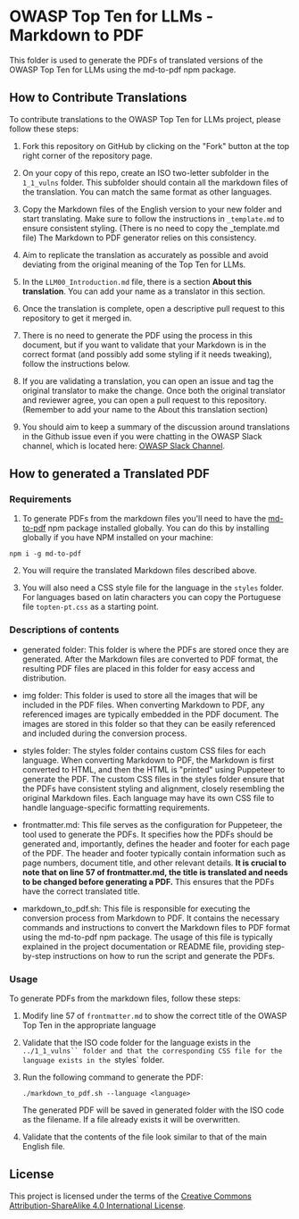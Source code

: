 # OWASP Top Ten for LLMs - Markdown to PDF

This folder is used to generate the PDFs of translated versions of the OWASP Top Ten for LLMs using the md-to-pdf npm package.

## How to Contribute Translations

To contribute translations to the OWASP Top Ten for LLMs project, please follow these steps:

1. Fork this repository on GitHub by clicking on the "Fork" button at the top right corner of the repository page.

2. On your copy of this repo, create an ISO two-letter subfolder in the `1_1_vulns` folder. This subfolder should contain all the markdown files of the translation. You can match the same format as other languages.

3. Copy the Markdown files of the English version to your new folder and start translating. Make sure to follow the instructions in `_template.md` to ensure consistent styling. (There is no need to copy the _template.md file) The Markdown to PDF generator relies on this consistency.

4. Aim to replicate the translation as accurately as possible and avoid deviating from the original meaning of the Top Ten for LLMs.

5. In the `LLM00_Introduction.md` file, there is a section **About this translation**. You can add your name as a translator in this section.

6. Once the translation is complete, open a descriptive pull request to this repository to get it merged in.

7. There is no need to generate the PDF using the process in this document, but if you want to validate that your Markdown is in the correct format (and possibly add some styling if it needs tweaking), follow the instructions below.

8. If you are validating a translation, you can open an issue and tag the original translator to make the change. Once both the original translator and reviewer agree, you can open a pull request to this repository. (Remember to add your name to the About this translation section)

9. You should aim to keep a summary of the discussion around translations in the Github issue even if you were chatting in the OWASP Slack channel, which is located here: [OWASP Slack Channel](https://owasp.slack.com/archives/C063W2E791U).


## How to generated a Translated PDF

### Requirements
1. To generate PDFs from the markdown files you'll need to have the [md-to-pdf](https://www.npmjs.com/package/md-to-pdf) npm package installed globally. You can do this by installing globally if you have NPM installed on your machine:
```shell 
npm i -g md-to-pdf
```

2. You will require the translated Markdown files described above.

3. You will also need a CSS style file for the language in the `styles` folder. For languages based on latin characters you can copy the Portuguese file `topten-pt.css` as a starting point. 


### Descriptions of contents

- generated folder: This folder is where the PDFs are stored once they are generated. After the Markdown files are converted to PDF format, the resulting PDF files are placed in this folder for easy access and distribution.

- img folder: This folder is used to store all the images that will be included in the PDF files. When converting Markdown to PDF, any referenced images are typically embedded in the PDF document. The images are stored in this folder so that they can be easily referenced and included during the conversion process.

- styles folder: The styles folder contains custom CSS files for each language. When converting Markdown to PDF, the Markdown is first converted to HTML, and then the HTML is "printed" using Puppeteer to generate the PDF. The custom CSS files in the styles folder ensure that the PDFs have consistent styling and alignment, closely resembling the original Markdown files. Each language may have its own CSS file to handle language-specific formatting requirements.

- frontmatter.md: This file serves as the configuration for Puppeteer, the tool used to generate the PDFs. It specifies how the PDFs should be generated and, importantly, defines the header and footer for each page of the PDF. The header and footer typically contain information such as page numbers, document title, and other relevant details. **It is crucial to note that on line 57 of frontmatter.md, the title is translated and needs to be changed before generating a PDF.** This ensures that the PDFs have the correct translated title.

- markdown_to_pdf.sh: This file is responsible for executing the conversion process from Markdown to PDF. It contains the necessary commands and instructions to convert the Markdown files to PDF format using the md-to-pdf npm package. The usage of this file is typically explained in the project documentation or README file, providing step-by-step instructions on how to run the script and generate the PDFs.


### Usage

To generate PDFs from the markdown files, follow these steps:

1. Modify line 57 of `frontmatter.md` to show the correct title of the OWASP Top Ten in the appropriate language

2. Validate that the ISO code folder for the language exists in the `../1_1_vulns`` folder and that the corresponding CSS file for the language exists in the `styles` folder.

2. Run the following command to generate the PDF:

	```shell
	./markdown_to_pdf.sh --language <language>
	```

	The generated PDF will be saved in generated folder with the ISO code as the filename. If a file already exists it will be overwritten. 

3. Validate that the contents of the file look similar to that of the main English file. 

## License

This project is licensed under the terms of the [Creative Commons Attribution-ShareAlike 4.0 International License](https://creativecommons.org/licenses/by-sa/4.0/).
